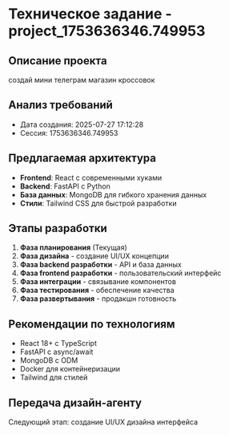 # Техническое задание - project_1753636346.749953

## Описание проекта
создай мини телеграм магазин кроссовок

## Анализ требований
- Дата создания: 2025-07-27 17:12:28
- Сессия: 1753636346.749953

## Предлагаемая архитектура
- **Frontend**: React с современными хуками
- **Backend**: FastAPI с Python
- **База данных**: MongoDB для гибкого хранения данных
- **Стили**: Tailwind CSS для быстрой разработки

## Этапы разработки
1. **Фаза планирования** (Текущая)
2. **Фаза дизайна** - создание UI/UX концепции
3. **Фаза backend разработки** - API и база данных
4. **Фаза frontend разработки** - пользовательский интерфейс
5. **Фаза интеграции** - связывание компонентов
6. **Фаза тестирования** - обеспечение качества
7. **Фаза развертывания** - продакшн готовность

## Рекомендации по технологиям
- React 18+ с TypeScript
- FastAPI с async/await
- MongoDB с ODM
- Docker для контейнеризации
- Tailwind для стилей

## Передача дизайн-агенту
Следующий этап: создание UI/UX дизайна интерфейса

